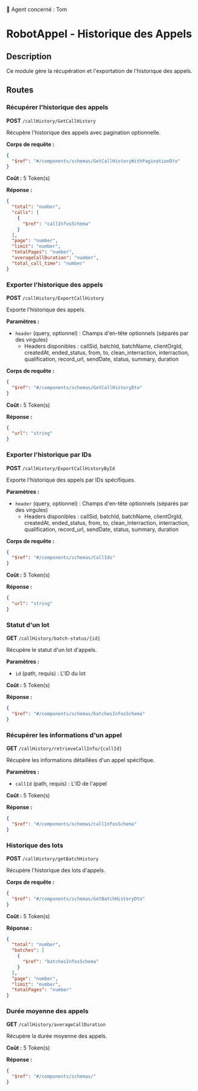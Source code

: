 🧠 Agent concerné : Tom
# RobotAppel - Historique des Appels

## Description
Ce module gère la récupération et l'exportation de l'historique des appels.

## Routes

### Récupérer l'historique des appels
**POST** `/callHistory/GetCallHistory`

Récupère l'historique des appels avec pagination optionnelle.

**Corps de requête :**
```json
{
  "$ref": "#/components/schemas/GetCallHistoryWithPaginationDto"
}
```

**Coût :** 5 Token(s)

**Réponse :**
```json
{
  "total": "number",
  "calls": [
    {
      "$ref": "callInfosSchema"
    }
  ],
  "page": "number",
  "limit": "number",
  "totalPages": "number",
  "averageCallDuration": "number",
  "total_call_time": "number"
}
```

### Exporter l'historique des appels
**POST** `/callHistory/ExportCallHistory`

Exporte l'historique des appels.

**Paramètres :**
- `header` (query, optionnel) : Champs d'en-tête optionnels (séparés par des virgules)
  - Headers disponibles : callSid, batchId, batchName, clientOrgId, createdAt, ended_status, from, to, clean_interraction, interraction, qualification, record_url, sendDate, status, summary, duration

**Corps de requête :**
```json
{
  "$ref": "#/components/schemas/GetCallHistoryDto"
}
```

**Coût :** 5 Token(s)

**Réponse :**
```json
{
  "url": "string"
}
```

### Exporter l'historique par IDs
**POST** `/callHistory/ExportCallHistoryById`

Exporte l'historique des appels par IDs spécifiques.

**Paramètres :**
- `header` (query, optionnel) : Champs d'en-tête optionnels (séparés par des virgules)
  - Headers disponibles : callSid, batchId, batchName, clientOrgId, createdAt, ended_status, from, to, clean_interraction, interraction, qualification, record_url, sendDate, status, summary, duration

**Corps de requête :**
```json
{
  "$ref": "#/components/schemas/CallIds"
}
```

**Coût :** 5 Token(s)

**Réponse :**
```json
{
  "url": "string"
}
```

### Statut d'un lot
**GET** `/callHistory/batch-status/{id}`

Récupère le statut d'un lot d'appels.

**Paramètres :**
- `id` (path, requis) : L'ID du lot

**Coût :** 5 Token(s)

**Réponse :**
```json
{
  "$ref": "#/components/schemas/batchesInfosSchema"
}
```

### Récupérer les informations d'un appel
**GET** `/callHistory/retrieveCallInfo/{callId}`

Récupère les informations détaillées d'un appel spécifique.

**Paramètres :**
- `callId` (path, requis) : L'ID de l'appel

**Coût :** 5 Token(s)

**Réponse :**
```json
{
  "$ref": "#/components/schemas/callInfosSchema"
}
```

### Historique des lots
**POST** `/callHistory/getBatchHistory`

Récupère l'historique des lots d'appels.

**Corps de requête :**
```json
{
  "$ref": "#/components/schemas/GetBatchHistoryDto"
}
```

**Coût :** 5 Token(s)

**Réponse :**
```json
{
  "total": "number",
  "batches": [
    {
      "$ref": "batchesInfosSchema"
    }
  ],
  "page": "number",
  "limit": "number",
  "totalPages": "number"
}
```

### Durée moyenne des appels
**GET** `/callHistory/averageCallDuration`

Récupère la durée moyenne des appels.

**Coût :** 5 Token(s)

**Réponse :**
```json
{
  "$ref": "#/components/schemas/"
}
``` 